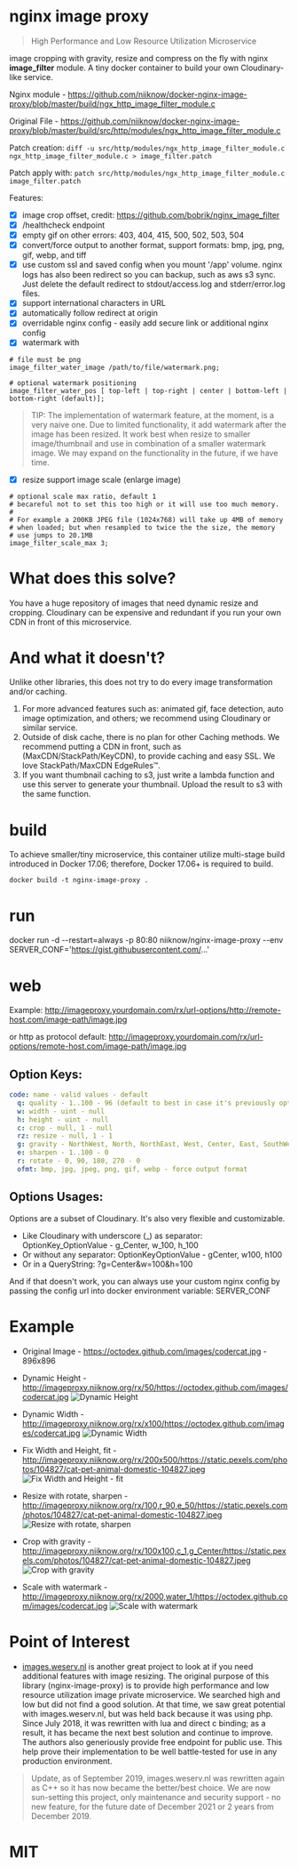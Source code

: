 # nginx image proxy
>High Performance and Low Resource Utilization Microservice

image cropping with gravity, resize and compress on the fly with nginx **image_filter** module.  A tiny docker container to build your own Cloudinary-like service.

Nginx module - https://github.com/niiknow/docker-nginx-image-proxy/blob/master/build/ngx_http_image_filter_module.c

Original File - https://github.com/niiknow/docker-nginx-image-proxy/blob/master/build/src/http/modules/ngx_http_image_filter_module.c

Patch creation: `diff -u src/http/modules/ngx_http_image_filter_module.c ngx_http_image_filter_module.c > image_filter.patch`

Patch apply with: `patch src/http/modules/ngx_http_image_filter_module.c image_filter.patch`

Features:
- [x] image crop offset, credit: https://github.com/bobrik/nginx_image_filter
- [x] /healthcheck endpoint
- [x] empty gif on other errors: 403, 404, 415, 500, 502, 503, 504
- [x] convert/force output to another format, support formats: bmp, jpg, png, gif, webp, and tiff 
- [x] use custom ssl and saved config when you mount '/app' volume.  nginx logs has also been redirect so you can backup, such as aws s3 sync.  Just delete the default redirect to stdout/access.log and stderr/error.log files.
- [x] support international characters in URL
- [x] automatically follow redirect at origin 
- [x] overridable nginx config - easily add secure link or additional nginx config
- [x] watermark with
```shell
# file must be png
image_filter_water_image /path/to/file/watermark.png;

# optional watermark positioning
image_filter_water_pos [ top-left | top-right | center | bottom-left | bottom-right (default)];
```
> TIP: The implementation of watermark feature, at the moment, is a very naive one.  Due to limited functionality, it add watermark after the image has been resized.  It work best when resize to smaller image/thumbnail and use in combination of a smaller watermark image.  We may expand on the functionality in the future, if we have time.

- [x] resize support image scale (enlarge image)
```shell
# optional scale max ratio, default 1
# becareful not to set this too high or it will use too much memory.
# 
# For example a 200KB JPEG file (1024x768) will take up 4MB of memory 
# when loaded; but when resampled to twice the the size, the memory 
# use jumps to 20.1MB
image_filter_scale_max 3;
```

# What does this solve?
You have a huge repository of images that need dynamic resize and cropping.  Cloudinary can be expensive and redundant if you run your own CDN in front of this microservice.

# And what it doesn't?
Unlike other libraries, this does not try to do every image transformation and/or caching.

1.  For more advanced features such as: animated gif, face detection, auto image optimization, and others; we recommend using Cloudinary or similar service.
2.  Outside of disk cache, there is no plan for other Caching methods.  We recommend putting a CDN in front, such as (MaxCDN/StackPath/KeyCDN), to provide caching and easy SSL.  We love StackPath/MaxCDN EdgeRules™.
3.  If you want thumbnail caching to s3, just write a lambda function and use this server to generate your thumbnail.  Upload the result to s3 with the same function.

# build
To achieve smaller/tiny microservice, this container utilize multi-stage build introduced in Docker 17.06; therefore, Docker 17.06+ is required to build.

```
docker build -t nginx-image-proxy .
```

# run
docker run -d --restart=always -p 80:80 niiknow/nginx-image-proxy
--env SERVER_CONF='https://gist.githubusercontent.com/...'

# web
Example: http://imageproxy.yourdomain.com/rx/url-options/http://remote-host.com/image-path/image.jpg

or http as protocol default: http://imageproxy.yourdomain.com/rx/url-options/remote-host.com/image-path/image.jpg

Option Keys:
-------------

```yml
code: name - valid values - default
  q: quality - 1..100 - 96 (default to best in case it's previously optimized) 
  w: width - uint - null
  h: height - uint - null
  c: crop - null, 1 - null
  rz: resize - null, 1 - 1
  g: gravity - NorthWest, North, NorthEast, West, Center, East, SouthWest, South, SouthEast *case-sensitive* - NorthWest
  e: sharpen - 1..100 - 0
  r: rotate - 0, 90, 180, 270 - 0
  ofmt: bmp, jpg, jpeg, png, gif, webp - force output format
```

Options Usages:
----------------

Options are a subset of Cloudinary. It's also very flexible and customizable.

* Like Cloudinary with underscore (_) as separator:  OptionKey_OptionValue - g_Center, w_100, h_100
* Or without any separator: OptionKeyOptionValue - gCenter, w100, h100
* Or in a QueryString: ?g=Center&w=100&h=100

And if that doesn't work, you can always use your custom nginx config by passing the config url into docker environment variable: SERVER_CONF

# Example 
* Original Image - https://octodex.github.com/images/codercat.jpg - 896x896
* Dynamic Height - http://imageproxy.niiknow.org/rx/50/https://octodex.github.com/images/codercat.jpg
![Dynamic Height](http://imageproxy.niiknow.org/rx/50/https://octodex.github.com/images/codercat.jpg?asdf)

* Dynamic Width - http://imageproxy.niiknow.org/rx/x100/https://octodex.github.com/images/codercat.jpg
![Dynamic Width](http://imageproxy.niiknow.org/rx/x100/https://octodex.github.com/images/codercat.jpg?asdf)

* Fix Width and Height, fit - http://imageproxy.niiknow.org/rx/200x500/https://static.pexels.com/photos/104827/cat-pet-animal-domestic-104827.jpeg
![Fix Width and Height - fit](http://imageproxy.niiknow.org/rx/200x500/https://static.pexels.com/photos/104827/cat-pet-animal-domestic-104827.jpeg?asdf)

* Resize with rotate, sharpen - http://imageproxy.niiknow.org/rx/100,r_90,e_50/https://static.pexels.com/photos/104827/cat-pet-animal-domestic-104827.jpeg
![Resize with rotate, sharpen](http://imageproxy.niiknow.org/rx/100,r_90,e_50/https://static.pexels.com/photos/104827/cat-pet-animal-domestic-104827.jpeg?asdf)

* Crop with gravity - http://imageproxy.niiknow.org/rx/100x100,c_1,g_Center/https://static.pexels.com/photos/104827/cat-pet-animal-domestic-104827.jpeg
![Crop with gravity](http://imageproxy.niiknow.org/rx/100x100,c_1,g_Center/https://static.pexels.com/photos/104827/cat-pet-animal-domestic-104827.jpeg?asdf)

* Scale with watermark - http://imageproxy.niiknow.org/rx/2000,water_1/https://octodex.github.com/images/codercat.jpg
![Scale with watermark](http://imageproxy.niiknow.org/rx/2000,water_1/https://octodex.github.com/images/codercat.jpg)

# Point of Interest
* [images.weserv.nl](https://github.com/weserv/images) is another great project to look at if you need additional features with image resizing.  The original purpose of this library (nginx-image-proxy) is to provide high performance and low resource utilization image private microservice.  We searched high and low but did not find a good solution.  At that time, we saw great potential with images.weserv.nl, but was held back because it was using php.  Since July 2018, it was rewritten with lua and direct c binding; as a result, it has became the next best solution and continue to improve.  The authors also generiously provide free endpoint for public use.  This help prove their implementation to be well battle-tested for use in any production environment.
> Update, as of September 2019, images.weserv.nl was rewritten again as C++ so it has now became the better/best choice.  We are now sun-setting this project, only maintenance and security support - no new feature, for the future date of December 2021 or 2 years from December 2019.

# MIT
